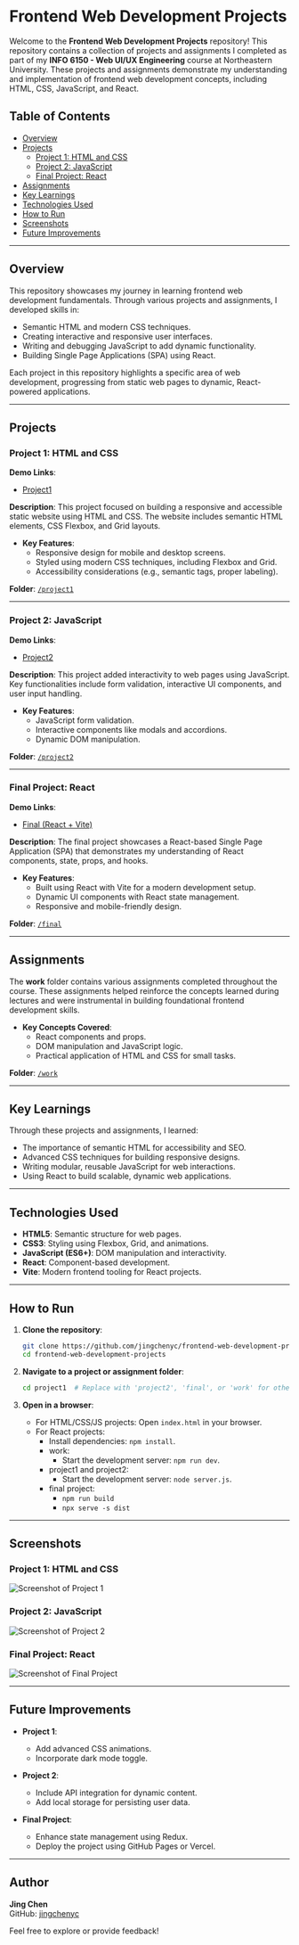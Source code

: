 # Frontend Web Development Projects

Welcome to the **Frontend Web Development Projects** repository! This repository contains a collection of projects and assignments I completed as part of my **INFO 6150 - Web UI/UX Engineering** course at Northeastern University. These projects and assignments demonstrate my understanding and implementation of frontend web development concepts, including HTML, CSS, JavaScript, and React.

## Table of Contents

- [Overview](#overview)
- [Projects](#projects)
  - [Project 1: HTML and CSS](#project-1-html-and-css)
  - [Project 2: JavaScript](#project-2-javascript)
  - [Final Project: React](#final-project-react)
- [Assignments](#assignments)
- [Key Learnings](#key-learnings)
- [Technologies Used](#technologies-used)
- [How to Run](#how-to-run)
- [Screenshots](#screenshots)
- [Future Improvements](#future-improvements)

---

## Overview

This repository showcases my journey in learning frontend web development fundamentals. Through various projects and assignments, I developed skills in:

- Semantic HTML and modern CSS techniques.
- Creating interactive and responsive user interfaces.
- Writing and debugging JavaScript to add dynamic functionality.
- Building Single Page Applications (SPA) using React.

Each project in this repository highlights a specific area of web development, progressing from static web pages to dynamic, React-powered applications.

---

## Projects

### Project 1: HTML and CSS

**Demo Links**:

- [Project1](https://jingchenyc.github.io/frontend-web-development-projects/project1/public/)

**Description**: This project focused on building a responsive and accessible static website using HTML and CSS. The website includes semantic HTML elements, CSS Flexbox, and Grid layouts.

- **Key Features**:
  - Responsive design for mobile and desktop screens.
  - Styled using modern CSS techniques, including Flexbox and Grid.
  - Accessibility considerations (e.g., semantic tags, proper labeling).

**Folder**: [`/project1`](./project1)

---

### Project 2: JavaScript

**Demo Links**:

- [Project2](https://jingchenyc.github.io/frontend-web-development-projects/project2/public/)

**Description**: This project added interactivity to web pages using JavaScript. Key functionalities include form validation, interactive UI components, and user input handling.

- **Key Features**:
  - JavaScript form validation.
  - Interactive components like modals and accordions.
  - Dynamic DOM manipulation.

**Folder**: [`/project2`](./project2)

---

### Final Project: React

**Demo Links**:

- [Final (React + Vite)](https://jingchenyc.github.io/frontend-web-development-projects/final/tutor-website/public/)

**Description**: The final project showcases a React-based Single Page Application (SPA) that demonstrates my understanding of React components, state, props, and hooks.

- **Key Features**:
  - Built using React with Vite for a modern development setup.
  - Dynamic UI components with React state management.
  - Responsive and mobile-friendly design.

**Folder**: [`/final`](./final)

---

## Assignments

The **work** folder contains various assignments completed throughout the course. These assignments helped reinforce the concepts learned during lectures and were instrumental in building foundational frontend development skills.

- **Key Concepts Covered**:
  - React components and props.
  - DOM manipulation and JavaScript logic.
  - Practical application of HTML and CSS for small tasks.

**Folder**: [`/work`](./work)

---

## Key Learnings

Through these projects and assignments, I learned:

- The importance of semantic HTML for accessibility and SEO.
- Advanced CSS techniques for building responsive designs.
- Writing modular, reusable JavaScript for web interactions.
- Using React to build scalable, dynamic web applications.

---

## Technologies Used

- **HTML5**: Semantic structure for web pages.
- **CSS3**: Styling using Flexbox, Grid, and animations.
- **JavaScript (ES6+)**: DOM manipulation and interactivity.
- **React**: Component-based development.
- **Vite**: Modern frontend tooling for React projects.

---

## How to Run

1. **Clone the repository**:

   ```bash
   git clone https://github.com/jingchenyc/frontend-web-development-projects.git
   cd frontend-web-development-projects
   ```

2. **Navigate to a project or assignment folder**:

   ```bash
   cd project1  # Replace with 'project2', 'final', or 'work' for other folders
   ```

3. **Open in a browser**:
   - For HTML/CSS/JS projects: Open `index.html` in your browser.
   - For React projects:
     - Install dependencies: `npm install`.
     - work:
       - Start the development server: `npm run dev`.
     - project1 and project2:
       - Start the development server: `node server.js`.
     - final project:
       - `npm run build`
       - `npx serve -s dist`

---

## Screenshots

### Project 1: HTML and CSS

![Screenshot of Project 1](./screenshots/project1.png)

### Project 2: JavaScript

![Screenshot of Project 2](./screenshots/project2.png)

### Final Project: React

![Screenshot of Final Project](./screenshots/final.png)

---

## Future Improvements

- **Project 1**:

  - Add advanced CSS animations.
  - Incorporate dark mode toggle.

- **Project 2**:

  - Include API integration for dynamic content.
  - Add local storage for persisting user data.

- **Final Project**:
  - Enhance state management using Redux.
  - Deploy the project using GitHub Pages or Vercel.

---

## Author

**Jing Chen**  
GitHub: [jingchenyc](https://github.com/jingchenyc)

Feel free to explore or provide feedback!
